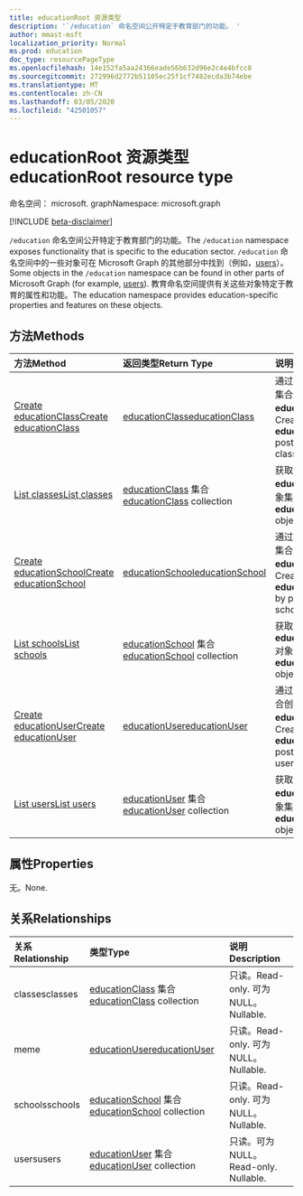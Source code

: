 ```yaml
---
title: educationRoot 资源类型
description: '`/education` 命名空间公开特定于教育部门的功能。 '
author: mmast-msft
localization_priority: Normal
ms.prod: education
doc_type: resourcePageType
ms.openlocfilehash: 14e152fa5aa24366eade56b632d96e2c4e4bfcc8
ms.sourcegitcommit: 272996d2772b51105ec25f1cf7482ecda3b74ebe
ms.translationtype: MT
ms.contentlocale: zh-CN
ms.lasthandoff: 03/05/2020
ms.locfileid: "42501057"
---
```

# <a name="educationroot-resource-type"></a><span data-ttu-id="c347a-103">educationRoot 资源类型</span><span class="sxs-lookup"><span data-stu-id="c347a-103">educationRoot resource type</span></span>

<span data-ttu-id="c347a-104">命名空间： microsoft. graph</span><span class="sxs-lookup"><span data-stu-id="c347a-104">Namespace: microsoft.graph</span></span>

[!INCLUDE [beta-disclaimer](../../includes/beta-disclaimer.md)]

<span data-ttu-id="c347a-105">`/education` 命名空间公开特定于教育部门的功能。</span><span class="sxs-lookup"><span data-stu-id="c347a-105">The `/education` namespace exposes functionality that is specific to the education sector.</span></span> <span data-ttu-id="c347a-106">`/education` 命名空间中的一些对象可在 Microsoft Graph 的其他部分中找到（例如，[users](user.md)）。</span><span class="sxs-lookup"><span data-stu-id="c347a-106">Some objects in the `/education` namespace can be found in other parts of Microsoft Graph (for example, [users](user.md)).</span></span> <span data-ttu-id="c347a-107">教育命名空间提供有关这些对象特定于教育的属性和功能。</span><span class="sxs-lookup"><span data-stu-id="c347a-107">The education namespace provides education-specific properties and features on these objects.</span></span>

## <a name="methods"></a><span data-ttu-id="c347a-108">方法</span><span class="sxs-lookup"><span data-stu-id="c347a-108">Methods</span></span>

| <span data-ttu-id="c347a-109">方法</span><span class="sxs-lookup"><span data-stu-id="c347a-109">Method</span></span>           | <span data-ttu-id="c347a-110">返回类型</span><span class="sxs-lookup"><span data-stu-id="c347a-110">Return Type</span></span>    |<span data-ttu-id="c347a-111">说明</span><span class="sxs-lookup"><span data-stu-id="c347a-111">Description</span></span>|
|:---------------|:--------|:----------|
|[<span data-ttu-id="c347a-112">Create educationClass</span><span class="sxs-lookup"><span data-stu-id="c347a-112">Create educationClass</span></span>](../api/educationroot-post-classes.md) |[<span data-ttu-id="c347a-113">educationClass</span><span class="sxs-lookup"><span data-stu-id="c347a-113">educationClass</span></span>](educationclass.md)| <span data-ttu-id="c347a-114">通过发布到 classes 集合创建新的 **educationClass**。</span><span class="sxs-lookup"><span data-stu-id="c347a-114">Create a new **educationClass** by posting to the classes collection.</span></span>|
|[<span data-ttu-id="c347a-115">List classes</span><span class="sxs-lookup"><span data-stu-id="c347a-115">List classes</span></span>](../api/educationroot-list-classes.md) |<span data-ttu-id="c347a-116">[educationClass](educationclass.md) 集合</span><span class="sxs-lookup"><span data-stu-id="c347a-116">[educationClass](educationclass.md) collection</span></span>| <span data-ttu-id="c347a-117">获取 **educationClass** 对象集合。</span><span class="sxs-lookup"><span data-stu-id="c347a-117">Get an **educationClass** object collection.</span></span>|
|[<span data-ttu-id="c347a-118">Create educationSchool</span><span class="sxs-lookup"><span data-stu-id="c347a-118">Create educationSchool</span></span>](../api/educationroot-post-schools.md) |[<span data-ttu-id="c347a-119">educationSchool</span><span class="sxs-lookup"><span data-stu-id="c347a-119">educationSchool</span></span>](educationschool.md)| <span data-ttu-id="c347a-120">通过发布到 schools 集合创建新的 **educationSchool**。</span><span class="sxs-lookup"><span data-stu-id="c347a-120">Create a new **educationSchool** by posting to the schools collection.</span></span>|
|[<span data-ttu-id="c347a-121">List schools</span><span class="sxs-lookup"><span data-stu-id="c347a-121">List schools</span></span>](../api/educationroot-list-schools.md) |<span data-ttu-id="c347a-122">[educationSchool](educationschool.md) 集合</span><span class="sxs-lookup"><span data-stu-id="c347a-122">[educationSchool](educationschool.md) collection</span></span>| <span data-ttu-id="c347a-123">获取 **educationSchool** 对象集合。</span><span class="sxs-lookup"><span data-stu-id="c347a-123">Get an **educationSchool** object collection.</span></span>|
|[<span data-ttu-id="c347a-124">Create educationUser</span><span class="sxs-lookup"><span data-stu-id="c347a-124">Create educationUser</span></span>](../api/educationroot-post-users.md) |[<span data-ttu-id="c347a-125">educationUser</span><span class="sxs-lookup"><span data-stu-id="c347a-125">educationUser</span></span>](educationuser.md)| <span data-ttu-id="c347a-126">通过发布到 users 集合创建新的 **educationUser**。</span><span class="sxs-lookup"><span data-stu-id="c347a-126">Create a new **educationUser** by posting to the users collection.</span></span>|
|[<span data-ttu-id="c347a-127">List users</span><span class="sxs-lookup"><span data-stu-id="c347a-127">List users</span></span>](../api/educationroot-list-users.md) |<span data-ttu-id="c347a-128">[educationUser](educationuser.md) 集合</span><span class="sxs-lookup"><span data-stu-id="c347a-128">[educationUser](educationuser.md) collection</span></span>| <span data-ttu-id="c347a-129">获取 **educationUser** 对象集合。</span><span class="sxs-lookup"><span data-stu-id="c347a-129">Get an **educationUser** object collection.</span></span>|

## <a name="properties"></a><span data-ttu-id="c347a-130">属性</span><span class="sxs-lookup"><span data-stu-id="c347a-130">Properties</span></span>
<span data-ttu-id="c347a-131">无。</span><span class="sxs-lookup"><span data-stu-id="c347a-131">None.</span></span>

## <a name="relationships"></a><span data-ttu-id="c347a-132">关系</span><span class="sxs-lookup"><span data-stu-id="c347a-132">Relationships</span></span>
| <span data-ttu-id="c347a-133">关系</span><span class="sxs-lookup"><span data-stu-id="c347a-133">Relationship</span></span> | <span data-ttu-id="c347a-134">类型</span><span class="sxs-lookup"><span data-stu-id="c347a-134">Type</span></span>   |<span data-ttu-id="c347a-135">说明</span><span class="sxs-lookup"><span data-stu-id="c347a-135">Description</span></span>|
|:---------------|:--------|:----------|
|<span data-ttu-id="c347a-136">classes</span><span class="sxs-lookup"><span data-stu-id="c347a-136">classes</span></span>|<span data-ttu-id="c347a-137">[educationClass](educationclass.md) 集合</span><span class="sxs-lookup"><span data-stu-id="c347a-137">[educationClass](educationclass.md) collection</span></span>| <span data-ttu-id="c347a-138">只读。</span><span class="sxs-lookup"><span data-stu-id="c347a-138">Read-only.</span></span> <span data-ttu-id="c347a-139">可为 NULL。</span><span class="sxs-lookup"><span data-stu-id="c347a-139">Nullable.</span></span>|
|<span data-ttu-id="c347a-140">me</span><span class="sxs-lookup"><span data-stu-id="c347a-140">me</span></span>|[<span data-ttu-id="c347a-141">educationUser</span><span class="sxs-lookup"><span data-stu-id="c347a-141">educationUser</span></span>](educationuser.md)| <span data-ttu-id="c347a-142">只读。</span><span class="sxs-lookup"><span data-stu-id="c347a-142">Read-only.</span></span> <span data-ttu-id="c347a-143">可为 NULL。</span><span class="sxs-lookup"><span data-stu-id="c347a-143">Nullable.</span></span>|
|<span data-ttu-id="c347a-144">schools</span><span class="sxs-lookup"><span data-stu-id="c347a-144">schools</span></span>|<span data-ttu-id="c347a-145">[educationSchool](educationschool.md) 集合</span><span class="sxs-lookup"><span data-stu-id="c347a-145">[educationSchool](educationschool.md) collection</span></span>| <span data-ttu-id="c347a-146">只读。</span><span class="sxs-lookup"><span data-stu-id="c347a-146">Read-only.</span></span> <span data-ttu-id="c347a-147">可为 NULL。</span><span class="sxs-lookup"><span data-stu-id="c347a-147">Nullable.</span></span>|
|<span data-ttu-id="c347a-148">users</span><span class="sxs-lookup"><span data-stu-id="c347a-148">users</span></span>|<span data-ttu-id="c347a-149">[educationUser](educationuser.md) 集合</span><span class="sxs-lookup"><span data-stu-id="c347a-149">[educationUser](educationuser.md) collection</span></span>| <span data-ttu-id="c347a-p105">只读。可为 NULL。</span><span class="sxs-lookup"><span data-stu-id="c347a-p105">Read-only. Nullable.</span></span>|

<!-- uuid: 8fcb5dbc-d5aa-4681-8e31-b001d5168d79
2015-10-25 14:57:30 UTC -->
<!--
{
  "type": "#page.annotation",
  "description": "educationRoot resource",
  "keywords": "",
  "section": "documentation",
  "tocPath": "",
  "suppressions": []
}
-->
